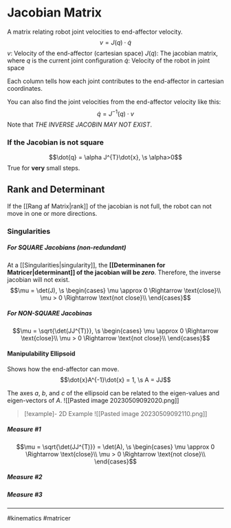 # Jacobian Matrix
A matrix relating robot joint velocities to end-affector velocity.
$$v = J(q) \cdot \dot{q}$$
$v$: Velocity of the end-affector (cartesian space)
$J(q)$: The jacobian matrix, where $q$ is the current joint configuration
$\dot{q}$: Velocity of the robot in joint space

Each column tells how each joint contributes to the end-affector in cartesian coordinates.

You can also find the joint velocities from the end-affector velocity like this:
$$\dot{q} = J^{-1}(q) \cdot v$$
Note that *THE INVERSE JACOBIN MAY NOT EXIST*.

### If the Jacobian is not square
$$\dot{q} = \alpha J^{T}\dot{x}, \s \alpha>0$$
True for **very** small steps.

## Rank and Determinant
If the [[Rang af Matrix|rank]] of the jacobian is not full, the robot can not move in one or more directions.

### Singularities

##### For SQUARE Jacobians (non-redundant)
At a [[Singularities|singularity]], the **[[Determinanen for Matricer|determinant]] of the jacobian will be *zero***. Therefore, the inverse jacobian will not exist.
$$\mu = \det(J), \s 
\begin{cases} 
\mu \approx 0 \Rightarrow \text{close}\\
\mu > 0 \Rightarrow \text{not close}\\
\end{cases}$$

##### For NON-SQUARE Jacobinas
$$\mu = \sqrt{\det(JJ^{T)}}, \s 
\begin{cases} 
\mu \approx 0 \Rightarrow \text{close}\\
\mu > 0 \Rightarrow \text{not close}\\
\end{cases}$$

#### Manipulability Ellipsoid
Shows how the end-affector can move.
$$\dot{x}A^{-1}\dot{x} = 1, \s A = JJ$$

The axes $a$, $b$, and $c$ of the ellipsoid can be related to the eigen-values and eigen-vectors of $A$.
![[Pasted image 20230509092020.png]]

>[!example]- 2D Example
>![[Pasted image 20230509092110.png]]

##### Measure #1
$$\mu = \sqrt{\det(JJ^{T)}} = \det(A), \s 
\begin{cases} 
\mu \approx 0 \Rightarrow \text{close}\\
\mu > 0 \Rightarrow \text{not close}\\
\end{cases}$$

##### Measure #2


##### Measure #3

---
#kinematics 
#matricer 